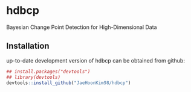# hdbcp
Bayesian Change Point Detection for High-Dimensional Data

## Installation
up-to-date development version of hdbcp can be obtained from github:
```r
## install.packages("devtools")
## library(devtools)
devtools::install_github("JaeHoonKim98/hdbcp")
